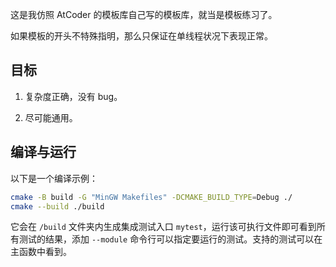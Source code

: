 这是我仿照 AtCoder 的模板库自己写的模板库，就当是模板练习了。

如果模板的开头不特殊指明，那么只保证在单线程状况下表现正常。

## 目标

1. 复杂度正确，没有 bug。

2. 尽可能通用。

## 编译与运行

以下是一个编译示例：

```bash
cmake -B build -G "MinGW Makefiles" -DCMAKE_BUILD_TYPE=Debug ./
cmake --build ./build
```

它会在 `/build` 文件夹内生成集成测试入口 `mytest`，运行该可执行文件即可看到所有测试的结果，添加 `--module` 命令行可以指定要运行的测试。支持的测试可以在主函数中看到。